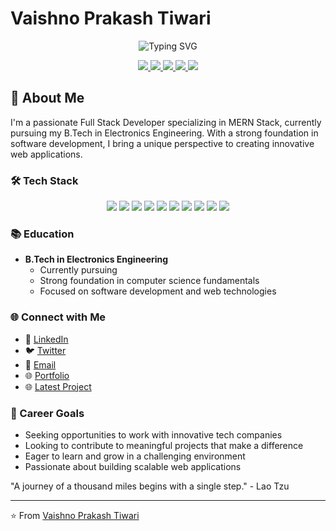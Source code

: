 # Vaishno Prakash Tiwari

<p align="center">
  <img src="https://readme-typing-svg.herokuapp.com?font=Fira+Code&size=20&pause=1000&color=000000&center=true&width=435&lines=Full+Stack+Developer;MERN+Stack+Enthusiast;Passionate+Problem+Solver" alt="Typing SVG" />
</p>

<p align="center">
  <a href="https://www.linkedin.com/in/vaishno-prakash-tiwari-989033252/">
    <img src="https://img.shields.io/badge/-LinkedIn-blue?style=for-the-badge&logo=Linkedin&logoColor=white"/>
  </a>
  <a href="https://x.com/VaishnoSatyam">
    <img src="https://img.shields.io/badge/-Twitter-1DA1F2?style=for-the-badge&logo=Twitter&logoColor=white"/>
  </a>
  <a href="mailto:satyamvaishno123@gmail.com">
    <img src="https://img.shields.io/badge/-Gmail-D14836?style=for-the-badge&logo=Gmail&logoColor=white"/>
  </a>
  <a href="https://vaishnotiwariportfolio.vercel.app">
    <img src="https://img.shields.io/badge/-Portfolio-000000?style=for-the-badge&logo=vercel&logoColor=white"/>
  </a>
  <a href="https://travel-agency-dashboard-lemon.vercel.app">
    <img src="https://img.shields.io/badge/-Travel%20Agency%20Dashboard-000000?style=for-the-badge&logo=vercel&logoColor=white"/>
  </a>
</p>

## 🚀 About Me

I'm a passionate Full Stack Developer specializing in MERN Stack, currently pursuing my B.Tech in Electronics Engineering. With a strong foundation in software development, I bring a unique perspective to creating innovative web applications.

### 🛠️ Tech Stack

<p align="center">
  <img src="https://img.shields.io/badge/HTML5-E34F26?style=for-the-badge&logo=html5&logoColor=white"/>
  <img src="https://img.shields.io/badge/CSS3-1572B6?style=for-the-badge&logo=css3&logoColor=white"/>
  <img src="https://img.shields.io/badge/JavaScript-F7DF1E?style=for-the-badge&logo=javascript&logoColor=black"/>
  <img src="https://img.shields.io/badge/React-61DAFB?style=for-the-badge&logo=react&logoColor=black"/>
  <img src="https://img.shields.io/badge/Next.js-000000?style=for-the-badge&logo=next.js&logoColor=white"/>
  <img src="https://img.shields.io/badge/Node.js-339933?style=for-the-badge&logo=nodedotjs&logoColor=white"/>
  <img src="https://img.shields.io/badge/Express.js-000000?style=for-the-badge&logo=express&logoColor=white"/>
  <img src="https://img.shields.io/badge/MongoDB-47A248?style=for-the-badge&logo=mongodb&logoColor=white"/>
  <img src="https://img.shields.io/badge/Postman-FF6C37?style=for-the-badge&logo=Postman&logoColor=white"/>
  <img src="https://img.shields.io/badge/Figma-F24E1E?style=for-the-badge&logo=figma&logoColor=white"/>
</p>


### 📚 Education

- **B.Tech in Electronics Engineering**
  - Currently pursuing
  - Strong foundation in computer science fundamentals
  - Focused on software development and web technologies

### 🌐 Connect with Me

- 🔗 [LinkedIn](https://www.linkedin.com/in/vaishno-prakash-tiwari-989033252/)
- 🐦 [Twitter](https://x.com/VaishnoSatyam)
- 📧 [Email](mailto:satyamvaishno123@gmail.com)
- 🌐 [Portfolio](https://vaishnotiwariportfolio.vercel.app)
- 🌐 [Latest Project](https://travel-agency-dashboard-lemon.vercel.app)

### 🎯 Career Goals

- Seeking opportunities to work with innovative tech companies
- Looking to contribute to meaningful projects that make a difference
- Eager to learn and grow in a challenging environment
- Passionate about building scalable web applications

"A journey of a thousand miles begins with a single step." - Lao Tzu

---

⭐️ From [Vaishno Prakash Tiwari](https://github.com/Vaishnotiwari12)
